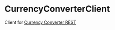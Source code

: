 # CurrencyConverterClient

Client for <a href="https://github.com/carlosantq/CurrencyConverterREST">Currency Converter REST</a>
